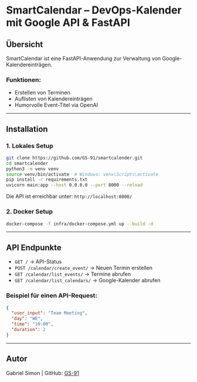 # SmartCalendar – DevOps-Kalender mit Google API & FastAPI

## Übersicht
SmartCalendar ist eine FastAPI-Anwendung zur Verwaltung von Google-Kalendereinträgen.

### Funktionen:
- Erstellen von Terminen
- Auflisten von Kalendereinträgen
- Humorvolle Event-Titel via OpenAI

---

## Installation

### 1. Lokales Setup
```bash
git clone https://github.com/GS-91/smartcalender.git
cd smartcalender
python3 -m venv venv
source venv/bin/activate  # Windows: venv\Scripts\activate
pip install -r requirements.txt
uvicorn main:app --host 0.0.0.0 --port 8000 --reload
```
Die API ist erreichbar unter: `http://localhost:8000/`

### 2. Docker Setup
```bash
docker-compose -f infra/docker-compose.yml up --build -d
```

---

## API Endpunkte
- `GET /` → API-Status
- `POST /calendar/create_event/` → Neuen Termin erstellen
- `GET /calendar/list_events/` → Termine abrufen
- `GET /calendar/list_calendars/` → Google-Kalender abrufen

### Beispiel für einen API-Request:
```json
{
  "user_input": "Team Meeting",
  "day": "WE",
  "time": "10:00",
  "duration": 2
}
```

---

## Autor
Gabriel Simon | GitHub: [GS-91](https://github.com/GS-91)
